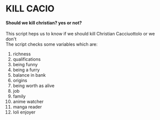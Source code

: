 # KILL CACIO
#### Should we kill christian? yes or not?

This script heps us to know if we should kill Christian Cacciuottolo or we don't <br>
The script checks some variables which are: 
01. richness
02. qualifications 
03. being funny 
04. being a furry 
05. balance in bank 
06. origins 
07. being worth as alive 
08. job
09. family
10. anime watcher
11. manga reader
12. loli enjoyer